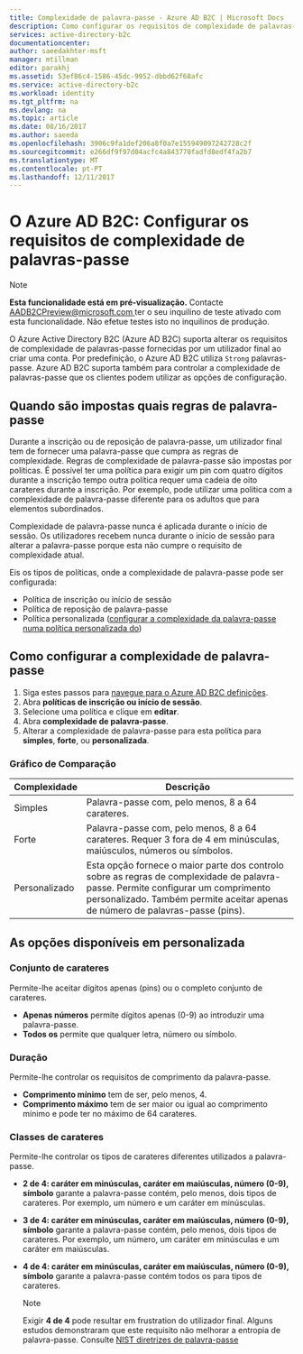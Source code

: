 ```yaml
---
title: Complexidade de palavra-passe - Azure AD B2C | Microsoft Docs
description: Como configurar os requisitos de complexidade de palavras-passe fornecidas pelos consumidores no Azure Active Directory B2C
services: active-directory-b2c
documentationcenter: 
author: saeedakhter-msft
manager: mtillman
editor: parakhj
ms.assetid: 53ef86c4-1586-45dc-9952-dbbd62f68afc
ms.service: active-directory-b2c
ms.workload: identity
ms.tgt_pltfrm: na
ms.devlang: na
ms.topic: article
ms.date: 08/16/2017
ms.author: saeeda
ms.openlocfilehash: 3906c9fa1def206a8f0a7e155949097242728c2f
ms.sourcegitcommit: e266df9f97d04acfc4a843770fadfd8edf4fa2b7
ms.translationtype: MT
ms.contentlocale: pt-PT
ms.lasthandoff: 12/11/2017
---
```

# <a name="azure-ad-b2c-configure-complexity-requirements-for-passwords"></a>O Azure AD B2C: Configurar os requisitos de complexidade de palavras-passe

> [!NOTE]
> **Esta funcionalidade está em pré-visualização.**  Contacte [ AADB2CPreview@microsoft.com ](mailto:AADB2CPreview@microsoft.com) ter o seu inquilino de teste ativado com esta funcionalidade.  Não efetue testes isto no inquilinos de produção.

O Azure Active Directory B2C (Azure AD B2C) suporta alterar os requisitos de complexidade de palavras-passe fornecidas por um utilizador final ao criar uma conta.  Por predefinição, o Azure AD B2C utiliza `Strong` palavras-passe.  Azure AD B2C suporta também para controlar a complexidade de palavras-passe que os clientes podem utilizar as opções de configuração.

## <a name="when-password-rules-are-enforced"></a>Quando são impostas quais regras de palavra-passe

Durante a inscrição ou de reposição de palavra-passe, um utilizador final tem de fornecer uma palavra-passe que cumpra as regras de complexidade.  Regras de complexidade de palavra-passe são impostas por políticas.  É possível ter uma política para exigir um pin com quatro dígitos durante a inscrição tempo outra política requer uma cadeia de oito carateres durante a inscrição.  Por exemplo, pode utilizar uma política com a complexidade de palavra-passe diferente para os adultos que para elementos subordinados.

Complexidade de palavra-passe nunca é aplicada durante o início de sessão.  Os utilizadores recebem nunca durante o início de sessão para alterar a palavra-passe porque esta não cumpre o requisito de complexidade atual.

Eis os tipos de políticas, onde a complexidade de palavra-passe pode ser configurada:

* Política de inscrição ou início de sessão
* Política de reposição de palavra-passe
* Política personalizada ([configurar a complexidade da palavra-passe numa política personalizada do](active-directory-b2c-reference-password-complexity-custom.md))

## <a name="how-to-configure-password-complexity"></a>Como configurar a complexidade de palavra-passe

1. Siga estes passos para [navegue para o Azure AD B2C definições](active-directory-b2c-app-registration.md#navigate-to-b2c-settings).
1. Abra **políticas de inscrição ou início de sessão**.
1. Selecione uma política e clique em **editar**.
1. Abra **complexidade de palavra-passe**.
1. Alterar a complexidade de palavra-passe para esta política para **simples**, **forte**, ou **personalizada**.

### <a name="comparison-chart"></a>Gráfico de Comparação

| Complexidade | Descrição |
| --- | --- |
| Simples | Palavra-passe com, pelo menos, 8 a 64 carateres. |
| Forte | Palavra-passe com, pelo menos, 8 a 64 carateres. Requer 3 fora de 4 em minúsculas, maiúsculos, números ou símbolos. |
| Personalizado | Esta opção fornece o maior parte dos controlo sobre as regras de complexidade de palavra-passe.  Permite configurar um comprimento personalizado.  Também permite aceitar apenas de número de palavras-passe (pins). |

## <a name="options-available-under-custom"></a>As opções disponíveis em personalizada

### <a name="character-set"></a>Conjunto de carateres

Permite-lhe aceitar dígitos apenas (pins) ou o completo conjunto de carateres.

* **Apenas números** permite dígitos apenas (0-9) ao introduzir uma palavra-passe.
* **Todos os** permite que qualquer letra, número ou símbolo.

### <a name="length"></a>Duração

Permite-lhe controlar os requisitos de comprimento da palavra-passe.

* **Comprimento mínimo** tem de ser, pelo menos, 4.
* **Comprimento máximo** tem de ser maior ou igual ao comprimento mínimo e pode ter no máximo de 64 carateres.

### <a name="character-classes"></a>Classes de carateres

Permite-lhe controlar os tipos de carateres diferentes utilizados a palavra-passe.

* **2 de 4: caráter em minúsculas, caráter em maiúsculas, número (0-9), símbolo** garante a palavra-passe contém, pelo menos, dois tipos de carateres. Por exemplo, um número e um caráter em minúsculas.
* **3 de 4: caráter em minúsculas, caráter em maiúsculas, número (0-9), símbolo** garante a palavra-passe contém, pelo menos, dois tipos de carateres. Por exemplo, um número, um caráter em minúsculas e um caráter em maiúsculas.
* **4 de 4: caráter em minúsculas, caráter em maiúsculas, número (0-9), símbolo** garante a palavra-passe contém todos os para tipos de carateres.

    > [!NOTE]
    > Exigir **4 de 4** pode resultar em frustration do utilizador final. Alguns estudos demonstraram que este requisito não melhorar a entropia de palavra-passe. Consulte [NIST diretrizes de palavra-passe](https://pages.nist.gov/800-63-3/sp800-63b.html#appA)
